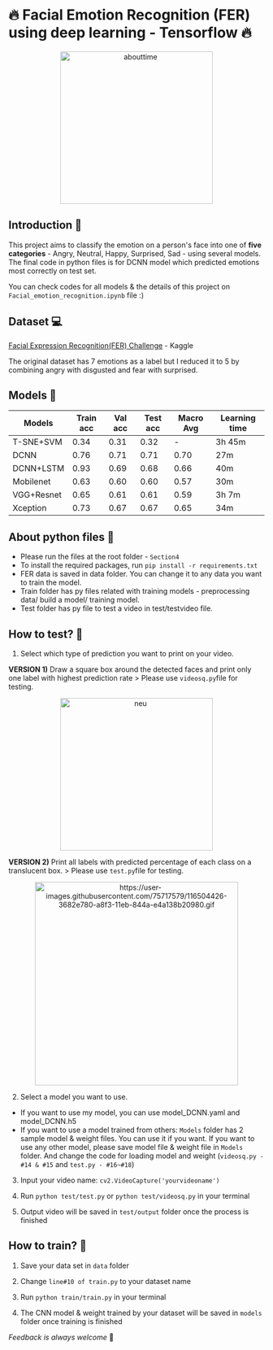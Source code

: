  🔥 Facial Emotion Recognition (FER) using deep learning - Tensorflow 🔥 
===============

<center><img width="300" alt="abouttime" src="https://user-images.githubusercontent.com/75717579/116502006-4b5c7c80-a8ed-11eb-958c-bbf70fc4ba90.gif"></center>

Introduction 🙋
---------------
 This project aims to classify the emotion on a person's face into one of **five categories** - Angry, Neutral, Happy, Surprised, Sad - using several models. The final code in python files is for DCNN model which predicted emotions most correctly on test set.

You can check codes for all models & the details of this project on ```Facial_emotion_recognition.ipynb``` file :)

Dataset 💻
---------------

[Facial Expression Recognition(FER) Challenge](https://www.kaggle.com/ashishpatel26/facial-expression-recognitionferchallenge) - Kaggle

The original dataset has 7 emotions as a label but I reduced it to 5 by combining angry with disgusted and fear with surprised.

Models 👾
---------------
|**Models**|**Train acc**|**Val acc**|**Test acc**|**Macro Avg**|**Learning time**|
|------|---|---|---|---|---|
|T-SNE+SVM|0.34|0.31|0.32|-|3h 45m|
|DCNN|0.76|0.71|0.71|0.70|27m|
|DCNN+LSTM|0.93|0.69|0.68|0.66|40m|
|Mobilenet|0.63|0.60|0.60|0.57|30m|
|VGG+Resnet|0.65|0.61|0.61|0.59|3h 7m|
|Xception|0.73|0.67|0.67|0.65|34m|


About python files 📁
-----------------

* Please run the files at the root folder - ```Section4```
* To install the required packages, run ```pip install -r requirements.txt```
* FER data is saved in data folder. You can change it to any data you want to train the model.
* Train folder has py files related with training models - preprocessing data/ build a model/ training model.
* Test folder has py file to test a video in test/testvideo file.

How to test? 🎯
-----------------

1. Select which type of prediction you want to print on your video.

**VERSION 1)** Draw a square box around the detected faces and print only one label with highest prediction rate > Please use ```videosq.py```file for testing.

<center><img width="300" alt="neu" src="https://user-images.githubusercontent.com/75717579/116504181-ba889f80-a8f2-11eb-9af8-32f4c44417fc.gif"></center>

**VERSION 2)** Print all labels with predicted percentage of each class on a translucent box. > Please use ```test.py```file for testing.

<p align='center'><img width="400" alt="https://user-images.githubusercontent.com/75717579/116504426-3682e780-a8f3-11eb-844a-e4a138b20980.gif"></p>


2. Select a model you want to use.

* If you want to use my model, you can use model_DCNN.yaml and model_DCNN.h5
* If you want to use a model trained from others:
   ```Models``` folder has 2 sample model & weight files. You can use it if you want.
    If you want to use any other model, please save model file & weight file in ```Models``` folder.
    And change the code for loading model and weight (```videosq.py - #14 & #15``` and ```test.py - #16~#18```)

3. Input your video name: ```cv2.VideoCapture('yourvideoname')```

4. Run ```python test/test.py``` or ```python test/videosq.py``` in your terminal

5. Output video will be saved in ```test/output``` folder once the process is finished


How to train? 🤹
------------------

1. Save your data set in ```data``` folder

2. Change ```line#10 of train.py``` to your dataset name

3. Run ```python train/train.py``` in your terminal

4. The CNN model & weight trained by your dataset will be saved in ```models``` folder once training is finished


_Feedback is always welcome_ 🥳

